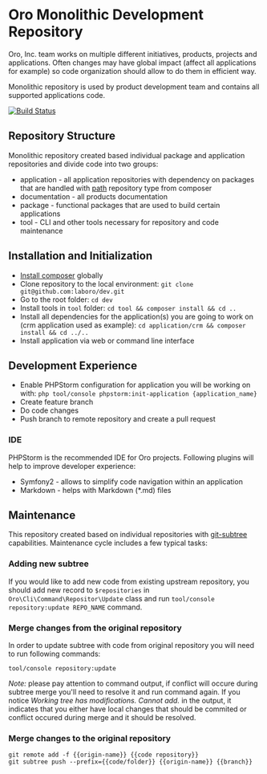 # Oro Monolithic Development Repository

Oro, Inc. team works on multiple different initiatives, products, projects and applications. Often changes may have
global impact (affect all applications for example) so code organization should allow to do them in efficient way.

Monolithic repository is used by product development team and contains all supported applications code.

[![Build Status](https://travis-ci.com/laboro/dev.svg?token=xpj6qKNzq4qGqYEzx4Vm&branch=master)](https://travis-ci.com/laboro/dev)

## Repository Structure

Monolithic repository created based individual package and application repositories and divide code into two groups: 

- application - all application repositories with dependency on packages that are handled with 
[path](https://getcomposer.org/doc/05-repositories.md#path) repository type from composer
- documentation - all products documentation
- package - functional packages that are used to build certain applications
- tool - CLI and other tools necessary for repository and code maintenance 

## Installation and Initialization

* [Install composer](https://getcomposer.org/doc/00-intro.md#installation-linux-unix-osx) globally 
* Clone repository to the local environment: `git clone git@github.com:laboro/dev.git`
* Go to the root folder: `cd dev`
* Install tools in `tool` folder: `cd tool && composer install && cd ..`
* Install all dependencies for the application(s) you are going to work on (crm application used as example): 
`cd application/crm && composer install && cd ../..`
* Install application via web or command line interface

## Development Experience

* Enable PHPStorm configuration for application you will be working on with: 
`php tool/console phpstorm:init-application {application_name}`
* Create feature branch
* Do code changes
* Push branch to remote repository and create a pull request

### IDE

PHPStorm is the recommended IDE for Oro projects. Following plugins will help to improve developer experience:

* Symfony2 - allows to simplify code navigation within an application
* Markdown - helps with Markdown (*.md) files

## Maintenance

This repository created based on individual repositories with 
[git-subtree](https://github.com/git/git/blob/master/contrib/subtree/git-subtree.txt) capabilities. 
Maintenance cycle includes a few typical tasks:

### Adding new subtree

If you would like to add new code from existing upstream repository, you should add new record to `$repositories` in
`Oro\Cli\Command\Repositor\Update` class and run `tool/console repository:update REPO_NAME` command.

### Merge changes from the original repository

In order to update subtree with code from original repository you will need to run following commands:

```
tool/console repository:update
```

*Note:* please pay attention to command output, if conflict will occure during subtree merge you'll need to resolve it
and run command again. If you notice *Working tree has modifications.  Cannot add.* in the output, it indicates that
you either have local changes that should be commited or conflict occured during merge and it should be resolved.

### Merge changes to the original repository

```
git remote add -f {{origin-name}} {{code repository}}
git subtree push --prefix={{code/folder}} {{origin-name}} {{branch}}
```
